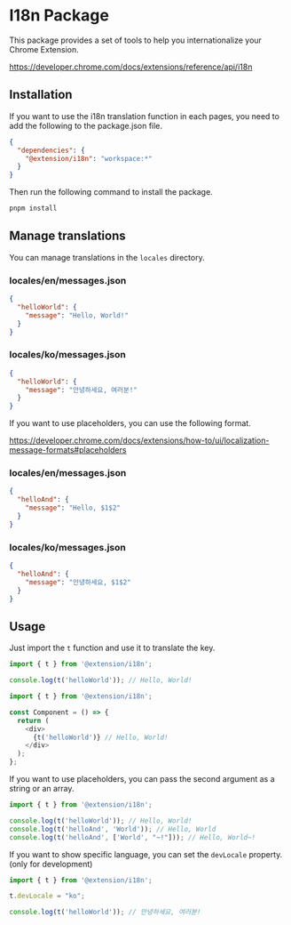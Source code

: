# I18n Package

This package provides a set of tools to help you internationalize your Chrome Extension.

https://developer.chrome.com/docs/extensions/reference/api/i18n

## Installation

If you want to use the i18n translation function in each pages, you need to add the following to the package.json file.

```json
{
  "dependencies": {
    "@extension/i18n": "workspace:*"
  }
}
```

Then run the following command to install the package.

```bash
pnpm install
```

## Manage translations

You can manage translations in the `locales` directory.

### locales/en/messages.json

```json
{
  "helloWorld": {
    "message": "Hello, World!"
  }
}
```

### locales/ko/messages.json

```json
{
  "helloWorld": {
    "message": "안녕하세요, 여러분!"
  }
}
```

If you want to use placeholders, you can use the following format.

https://developer.chrome.com/docs/extensions/how-to/ui/localization-message-formats#placeholders

### locales/en/messages.json

```json
{
  "helloAnd": {
    "message": "Hello, $1$2"
  }
}
```

### locales/ko/messages.json

```json
{
  "helloAnd": {
    "message": "안녕하세요, $1$2"
  }
}
```


## Usage

Just import the `t` function and use it to translate the key.

```typescript
import { t } from '@extension/i18n';

console.log(t('helloWorld')); // Hello, World!
```

```typescript jsx
import { t } from '@extension/i18n';

const Component = () => {
  return (
    <div>
      {t('helloWorld')} // Hello, World!
    </div>
  );
};
```

If you want to use placeholders, you can pass the second argument as a string or an array.

```typescript
import { t } from '@extension/i18n';

console.log(t('helloWorld')); // Hello, World!
console.log(t('helloAnd', 'World')); // Hello, World
console.log(t('helloAnd', ['World', "~!"])); // Hello, World~!
```

If you want to show specific language, you can set the `devLocale` property. (only for development)

```typescript
import { t } from '@extension/i18n';

t.devLocale = "ko";

console.log(t('helloWorld')); // 안녕하세요, 여러분!
```
